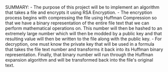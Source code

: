 SUMMARY:
	-	The purpose of this project will be to implement an algorithm that takes a file and encrypts it using RSA Encryption.
	-	The encryption process begins with compressing the file using Huffman Compression so that we have a binary representation of the entire file text that we can perform mathematical operations on. This number will then be hashed to an extremely large number which will then be modded by a public key and that resulting value will then be written to the file along with the public key.
	-	For decryption, one must know the private key that will be used in a formula that takes the file text number and transforms it back into its Huffman binary representation. Finally, that binary number will run through the Huffman expansion algorithm and will be transformed back into the file's original text.
